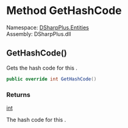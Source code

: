 # Method GetHashCode

Namespace: [DSharpPlus.Entities](DSharpPlus.Entities.md)  
Assembly: DSharpPlus.dll

## <a id="DSharpPlus_Entities_DiscordApplicationAsset_GetHashCode"></a>GetHashCode\(\)

Gets the hash code for this <xref href="DSharpPlus.Entities.DiscordApplication" data-throw-if-not-resolved="false"></xref>.

```csharp
public override int GetHashCode()
```

### Returns

[int](https://learn.microsoft.com/dotnet/api/system.int32)

The hash code for this <xref href="DSharpPlus.Entities.DiscordApplication" data-throw-if-not-resolved="false"></xref>.

